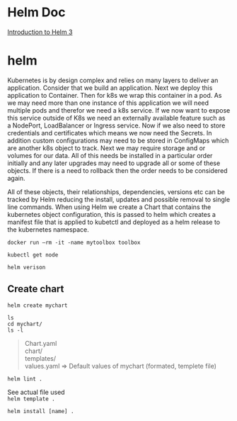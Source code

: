 # Helm Doc
[Introduction to Helm 3](https://gitlab.es.f5net.com/cloud/helm/-/blob/helm_notes/introduction-to-helm3.md)

# helm
Kubernetes is by design complex and relies on many layers to deliver an application.  Consider that we build an application.  Next we deploy this application to Container.  Then for k8s we wrap this container in a pod.  As we may need more than one instance of this application we will need multiple pods and therefor we need a k8s service. If we now want to expose this service outside of K8s we need an externally available feature such as a NodePort, LoadBalancer or Ingress service.  Now if we also need to store credentials and certificates which means we now need the Secrets.  In addition custom configurations may need to be stored in ConfigMaps which are another k8s object to track.  Next we may require storage and or volumes for our data.  All of this needs be installed in a particular order initially and any later upgrades may need to upgrade all or some of these objects.  If there is a need to rollback then the order needs to be considered again.

All of these objects, their relationships, dependencies, versions etc can be tracked by Helm reducing the install, updates and possible removal to single line commands. When using Helm we create a Chart that contains the kubernetes object configuration, this is passed to helm which creates a manifest file that is applied to kubetctl and deployed as a helm release to the kubernetes namespace.

`docker run —rm -it -name mytoolbox toolbox`

`kubectl get node`

`helm verison`

## Create chart
`helm create mychart`

`ls`    
`cd mychart/`    
`ls -l`

> Chart.yaml     
> chart/    
> templates/    
> values.yaml     => Default values of mychart (formated, templete file)

`helm lint .`

See actual file used    
`helm template .`

`helm install [name] .`
